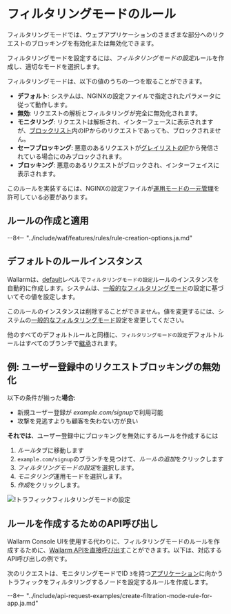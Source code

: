 [link-wallarm-mode-override]: ../../admin-en/configure-parameters-en.md#wallarm_mode_allow_override

[img-mode-rule]: ../../images/user-guides/rules/wallarm-mode-rule-with-safe-blocking.png

# フィルタリングモードのルール

フィルタリングモードでは、ウェブアプリケーションのさまざまな部分へのリクエストのブロッキングを有効化または無効化できます。

フィルタリングモードを設定するには、*フィルタリングモードの設定*ルールを作成し、適切なモードを選択します。

フィルタリングモードは、以下の値のうちの一つを取ることができます。

* **デフォルト**: システムは、NGINXの設定ファイルで指定されたパラメータに従って動作します。
* **無効**: リクエストの解析とフィルタリングが完全に無効化されます。
* **モニタリング**: リクエストは解析され、インターフェースに表示されますが、[ブロックリスト](../ip-lists/denylist.md)内のIPからのリクエストであっても、ブロックされません。
* **セーフブロッキング**: 悪意のあるリクエストが[グレイリストのIP](../ip-lists/graylist.md)から発信されている場合にのみブロックされます。
* **ブロッキング**: 悪意のあるリクエストがブロックされ、インターフェイスに表示されます。

このルールを実装するには、NGINXの設定ファイルが[運用モードの一元管理][link-wallarm-mode-override]を許可している必要があります。

## ルールの作成と適用

--8<-- "../include/waf/features/rules/rule-creation-options.ja.md"

## デフォルトのルールインスタンス

Wallarmは、[default](../../user-guides/rules/view.md#default-rules)レベルで`フィルタリングモードの設定`ルールのインスタンスを自動的に作成します。システムは、[一般的なフィルタリングモード](../../admin-en/configure-wallarm-mode.md#setting-up-the-general-filtration-rule-in-wallarm-console)の設定に基づいてその値を設定します。

このルールのインスタンスは削除することができません。値を変更するには、システムの[一般的なフィルタリングモード](../../admin-en/configure-wallarm-mode.md#setting-up-the-general-filtration-rule-in-wallarm-console)設定を変更してください。

他のすべてのデフォルトルールと同様に、`フィルタリングモードの設定`デフォルトルールはすべてのブランチで[継承](../../user-guides/rules/view.md)されます。

## 例: ユーザー登録中のリクエストブロッキングの無効化

以下の条件が揃った**場合**:

* 新規ユーザー登録が *example.com/signup*で利用可能
* 攻撃を見逃すよりも顧客を失わない方が良い

**それでは**、ユーザー登録中にブロッキングを無効にするルールを作成するには

1. *ルール*タブに移動します
1. `example.com/signup`のブランチを見つけて、*ルールの追加*をクリックします
1. *フィルタリングモードの設定*を選択します。
1. *モニタリング*運用モードを選択します。
1. *作成*をクリックします。

![!トラフィックフィルタリングモードの設定][img-mode-rule]

## ルールを作成するためのAPI呼び出し

Wallarm Console UIを使用する代わりに、フィルタリングモードのルールを作成するために、[Wallarm APIを直接呼び出す](../../api/overview.md)ことができます。以下は、対応するAPI呼び出しの例です。

次のリクエストは、モニタリングモードでID `3`を持つ[アプリケーション](../settings/applications.md)に向かうトラフィックをフィルタリングするノードを設定するルールを作成します。

--8<-- "../include/api-request-examples/create-filtration-mode-rule-for-app.ja.md"